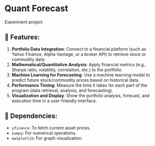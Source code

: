 # Quant Forecast
Experiment project


## 🚀 Features:

1. **Portfolio Data Integration**: 
 Connect to a financial platform (such as Yahoo Finance, Alpha Vantage, or a broker API) to retrieve stock or commodity data.
2. **Mathematical/Quantitative Analysis**:
Apply financial metrics (e.g., Sharpe ratio, volatility, correlation, etc.) to the portfolio.
3. **Machine Learning for Forecasting**:
 Use a machine learning model to predict future stock/commodity prices based on historical data.
4. **Performance Timing**:
 Measure the time it takes for each part of the program (data retrieval, analysis, and forecasting).
5. **Visualization and Display**: Show the portfolio analysis, forecast, and execution time in a user-friendly interface.
## 🔧 Dependencies:

- `yfinance`: To fetch current asset prices.
- `numpy`: For numerical operations.
- `matplotlib`: For graph visualization.
